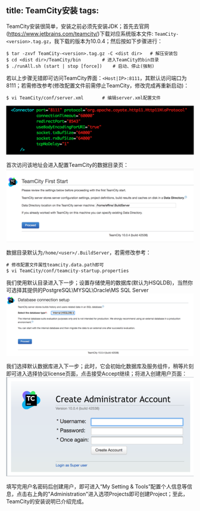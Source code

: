 title: TeamCity安装
tags:
---
TeamCity安装很简单，安装之前必须先安装JDK；首先去官网(https://www.jetbrains.com/teamcity/)下载对应系统版本文件: `TeamCity-<version>.tag.gz`，我下载的版本为10.0.4；然后按如下步骤进行：

    $ tar -zxvf TeamCity-<version>.tag.gz -C <dist dir>   # 解压安装包
    $ cd <dist dir>/TeamCity/bin        # 进入TeamCity的bin目录
    $ ./runAll.sh (start | stop [force])    # 启动、停止(强制)

若以上步骤无错即可访问TeamCity界面：` <Host|IP>:8111 `，其默认访问端口为8111；若需修改参考(修改配置文件前需停止TeamCity，修改完成再重新启动)：

	$ vi TeamCity/conf/server.xml 		# 编辑server.xml配置文件

![配置访问端口](../imgs/tcc1.png)

首次访问该地址会进入配置TeamCity的数据目录页：
![设置配置数据目录](../imgs/tc1.png)

数据目录默认为`/home/<user>/.BuildServer`，若需修改参考：

	# 修改配置文件属性teamcity.data.path即可
	$ vi TeamCity/conf/teamcity-startup.properties
	
我们使用默认目录进入下一步；设置存储使用的数据库(默认为HSQLDB)，当然你可选择其提供的PostgreSQL\MYSQL\Oracle\MS SQL Server
![选择数据库](../imgs/tc2.png)

我们选择默认数据库进入下一步；此时，它会初始化数据库及服务组件，稍等片刻即可进入选择协议license页面，点击接受Accept继续；将进入创建用户页面：
![创建用户](../imgs/tc3.png)

填写完用户名密码后创建用户，即可进入“My Setting & Tools”配置个人信息等信息，点击右上角的"Administration"进入选项Projects即可创建Project；至此，TeamCity的安装说明已介绍完成。